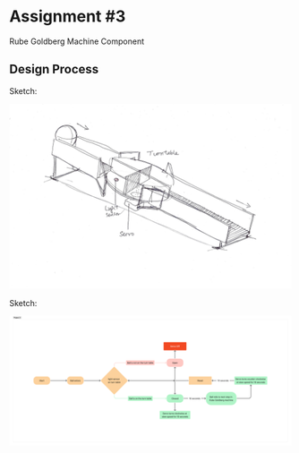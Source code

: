 # Assignment #3

Rube Goldberg Machine Component

## Design Process

Sketch:

![Sketch](./Sketch.jpg)

Sketch:

![State Diagram](./State_diagram.jpg)
